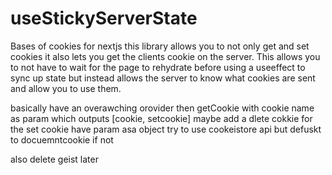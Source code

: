 # useStickyServerState
Bases of cookies for nextjs this library allows you to not only get and set cookies it also lets you get the clients cookie on the server. This allows you to not have to wait for the page to rehydrate before using a useeffect to sync up state but instead allows the server to know what cookies are sent and allow you to use them.

basically have an overawching orovider
then getCookie with cookie name as param which outputs [cookie, setcookie] maybe add a dlete cokkie
for the set cookie have param asa object
try to use cookeistore api but defuskt to docuemntcookie if not


also delete geist later